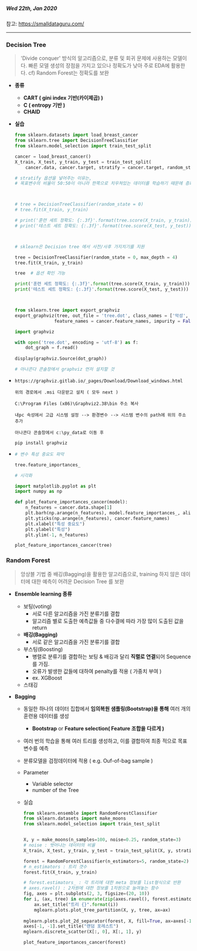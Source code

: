 ##### Wed 22th, Jan 2020

참고: https://smalldataguru.com/

---



### Decision Tree

> 'Divide conquer' 방식의 알고리즘으로, 분류 및 회귀 문제에 사용하는 모델이다. 빠른 모델 생성의 장점을 가지고 있으나 정확도가 낮아 주로 EDA에 활용한다. cf) Random Forest는 정확도를 보완



- **종류**
  - **CART ( gini index 기반(카이제곱) )**
  - **C ( entropy 기반 )**
  - **CHAID**



- **실습**

  ```python
  from sklearn.datasets import load_breast_cancer
  from sklearn.tree import DecisionTreeClassifier
  from sklearn.model_selection import train_test_split
  
  cancer = load_breast_cancer()
  X_train, X_test, y_train, y_test = train_test_split(
      cancer.data, cancer.target, stratify = cancer.target, random_state = 42)
  
  # stratify 옵션을 넣어주는 이유는,
  # 목표변수의 비율이 50:50이 아니라 한쪽으로 치우쳐있는 데이터를 학습하기 때문에 층화추출 샘플링을 진행하기 위함에 있다.
  
  
  
  # tree = DecisionTreeClassifier(random_state = 0)
  # tree.fit(X_train, y_train)
  
  # print('훈련 세트 정확도: {:.3f}'.format(tree.score(X_train, y_train)))
  # print('테스트 세트 정확도: {:.3f}'.format(tree.score(X_test, y_test)))
  
  
  
  # sklearn은 Decision tree 에서 사전/사후 가지치기를 지원
  
  tree = DecisionTreeClassifier(random_state = 0, max_depth = 4)
  tree.fit(X_train, y_train)
  
  tree  # 옵션 확인 가능
  
  print('훈련 세트 정확도: {:.3f}'.format(tree.score(X_train, y_train)))
  print('테스트 세트 정확도: {:.3f}'.format(tree.score(X_test, y_test)))
  
  
  
  from sklearn.tree import export_graphviz
  export_graphviz(tree, out_file = 'tree.dot', class_names = ['악성', '양성'],
                 feature_names = cancer.feature_names, impurity = False, filled = True)
  
  import graphviz
  
  with open('tree.dot', encoding = 'utf-8') as f:
      dot_graph = f.read()
      
  display(graphviz.Source(dot_graph))
  
  # 아나콘다 콘솔창에서 graphviz 먼저 설치할 것
  
  ```

- ```
  https://graphviz.gitlab.io/_pages/Download/Download_windows.html
  
  위의 경로에서 .msi 다운받고 설치 ( 모두 next )
  
  C:\Program Files (x86)\Graphviz2.38\bin 주소 복사
  
  내pc 속성에서 고급 시스템 설정 --> 환경변수 --> 시스템 변수의 path에 위의 주소 추가
  
  아나콘다 콘솔창에서 c:\py_data로 이동 후
  
  pip install graphviz
  ```

- ```python
  # 변수 특성 중요도 파악
  
  tree.feature_importances_
  
  # 시각화
  
  import matplotlib.pyplot as plt
  import numpy as np
  
  def plot_feature_importances_cancer(model):
      n_features = cancer.data.shape[1]
      plt.barh(np.arange(n_features), model.feature_importances_, align='center')
      plt.yticks(np.arange(n_features), cancer.feature_names)
      plt.xlabel("특성 중요도")
      plt.ylabel("특성")
      plt.ylim(-1, n_features)
  
  plot_feature_importances_cancer(tree)
  ```





### Random Forest

> 앙상블 기법 중 배깅(Bagging)을 활용한 알고리즘으로, training 하지 않은 데이터에 대한 예측이 어려운 Decision Tree 를 보완



- **Ensemble learning 종류**

  - 보팅(voting)
    - 서로 다른 알고리즘을 가진 분류기를 결합
    - 알고리즘 별로 도출한 예측값들 중 다수결에 따라 가장 많이 도출된 값을 return
  - **배깅(Bagging)**
    - 서로 같은 알고리즘을 가진 분류기를 결합
  - 부스팅(Boosting) 
    - 병렬로 분류기를 결합하는 보팅 & 배깅과 달리 **직렬로 연결**되어 Sequence를 가짐.
    - 오류가 발생한 값들에 대하여 penalty를 적용 ( 가중치 부여 )
    - ex. XGBoost
  - 스태깅

- **Bagging**

  - 동일한 하나의 데이터 집합에서 **임의복원 샘플링(Bootstrap)을 통해** 여러 개의 훈련용 데이터를 생성

    - **Bootstrap** or **Feature selection( Feature 조합을 다르게 )**

  - 여러 번의 학습을 통해 여러 트리를 생성하고, 이를 결합하여 최종 적으로 목표변수를 예측

  - 분류모델을 검정데이터에 적용 ( e.g. Ouf-of-bag sample  )

  - Parameter

    - Variable selector
    - number of the Tree

  - 실습

    ```python
    from sklearn.ensemble import RandomForestClassifier
    from sklearn.datasets import make_moons
    from sklearn.model_selection import train_test_split
    
    
    X, y = make_moons(n_samples=100, noise=0.25, random_state=3)
    # noise : 벗어나는 데이터의 비율
    X_train, X_test, y_train, y_test = train_test_split(X, y, stratify=y, random_state=42)
    
    forest = RandomForestClassifier(n_estimators=5, random_state=2)
    # n_estimators : 트리 갯수
    forest.fit(X_train, y_train)
    
    # forest.estimators_ : 각 트리에 대한 meta 정보를 list형식으로 반환
    # axes.ravel() : 2차원에 대한 정보를 1차원으로 늘여놓는 함수
    fig, axes = plt.subplots(2, 3, figsize=(20, 10))
    for i, (ax, tree) in enumerate(zip(axes.ravel(), forest.estimators_)):
        ax.set_title("트리 {}".format(i))
        mglearn.plots.plot_tree_partition(X, y, tree, ax=ax)
        
    mglearn.plots.plot_2d_separator(forest, X, fill=True, ax=axes[-1, -1], alpha=.4)
    axes[-1, -1].set_title("랜덤 포레스트")
    mglearn.discrete_scatter(X[:, 0], X[:, 1], y)
    
    plot_feature_importances_cancer(forest)
    
    ```

    





